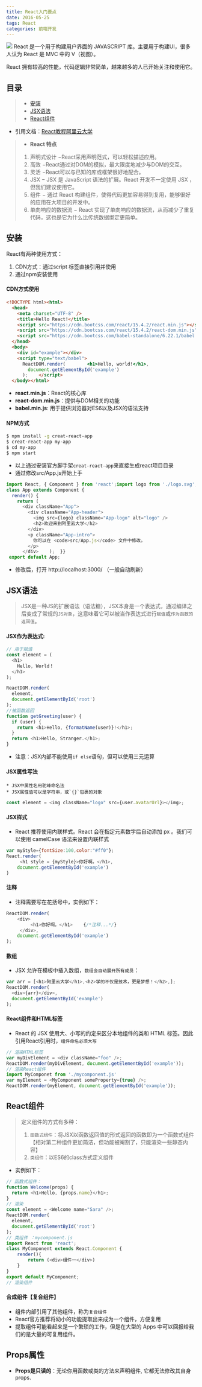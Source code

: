 ```yaml
---
title: React入门要点
date: 2016-05-25
tags: React
categories: 前端开发
---
```

<img src="https://edu.aliyun.com/files/course/2017/09-24/2251313c14c9920899.png" />
React 是一个用于构建用户界面的 JAVASCRIPT 库。主要用于构建UI，很多人认为 React 是 MVC 中的 V（视图）。

React 拥有较高的性能，代码逻辑非常简单，越来越多的人已开始关注和使用它。
<!--more-->
## 目录
> - [安装](#安装)
> - [JSX语法](#JSX语法)
> - [React组件](#React组件)

* 引用文档：[React教程阿里云大学](https://edu.aliyun.com/lesson_483_5255?spm=5176.10731542.0.0.JAX9ZT#_5255)
> * **React 特点**
> 1. 声明式设计 −React采用声明范式，可以轻松描述应用。
> 2. 高效 −React通过对DOM的模拟，最大限度地减少与DOM的交互。
> 3. 灵活 −React可以与已知的库或框架很好地配合。
> 4. JSX − JSX 是 JavaScript 语法的扩展。React 开发不一定使用 JSX ，但我们建议使用它。
> 5. 组件 − 通过 React 构建组件，使得代码更加容易得到复用，能够很好的应用在大项目的开发中。
> 6. 单向响应的数据流 − React 实现了单向响应的数据流，从而减少了重复代码，这也是它为什么比传统数据绑定更简单。

## 安装
React有两种使用方式：
1. CDN方式：通过script 标签直接引用并使用
2. 通过npm安装使用
#### CDN方式使用
```html
<!DOCTYPE html><html>
  <head>
    <meta charset="UTF-8" />
    <title>Hello React!</title>
    <script src="https://cdn.bootcss.com/react/15.4.2/react.min.js"></script>
    <script src="https://cdn.bootcss.com/react/15.4.2/react-dom.min.js"></script>
    <script src="https://cdn.bootcss.com/babel-standalone/6.22.1/babel.min.js"></script>
  </head>
  <body>
    <div id="example"></div>
    <script type="text/babel">
      ReactDOM.render(        <h1>Hello, world!</h1>,
        document.getElementById('example')
      );    </script>
  </body></html>
```
* **react.min.js**：React的核心库
* **react-dom.min.js**：提供与DOM相关的功能
* **babel.min.js**: 用于提供浏览器对ES6以及JSX的语法支持

#### NPM方式
```bash
$ npm install -g creat-react-app
$ creat-react-app my-app
$ cd my-app 
$ npm start
```
- 以上通过安装官方脚手架`creat-react-app`来直接生成react项目目录
- 通过修改src/App.js开始上手

```js
import React, { Component } from 'react';import logo from './logo.svg';import './App.css'; 
class App extends Component {
  render() {
    return (
      <div className="App">
        <div className="App-header">
          <img src={logo} className="App-logo" alt="logo" />
          <h2>欢迎来到阿里云大学</h2>
        </div>
        <p className="App-intro">
          你可以在 <code>src/App.js</code> 文件中修改。
        </p>
      </div>    );  }}
 export default App;
```
- 修改后，打开 http://localhost:3000/ （一般自动刷新）

## JSX语法
> JSX是一种JS的扩展语法（语法糖），JSX本身是一个表达式，通过编译之后变成了常规的`JS对象`，这意味着它可以被当作表达式进行`赋值`或`作为函数的返回值`。

#### JSX作为表达式:

```js
// 用于赋值
const element = (
  <h1>
    Hello, World！
  </h1>
);

ReactDOM.render(
  element,
  document.getElementById('root')
);
//被函数返回
function getGreeting(user) {
  if (user) {
    return <h1>Hello, {formatName(user)}!</h1>;
  }
  return <h1>Hello, Stranger.</h1>;
}
```
- 注意：JSX内部不能使用`if else`语句，但可以使用三元运算

#### JSX属性写法
    * JSX中属性名用驼峰命名法
    * JSX属性值可以是字符串，或`{}`包裹的对象
```js
const element = <img className="logo" src={user.avatarUrl}></img>;
```

#### JSX样式
- React 推荐使用内联样式。React 会在指定元素数字后自动添加 px 。我们可以使用 camelCase 语法来设置内联样式

```js
var myStyle={fontSize:100,color:"#ff0"};
React.render(
     <h1 style = {myStyle}>你好啊。</h1>,
    document.getElementById('example')
)
```

#### 注释
- 注释需要写在花括号中，实例如下：
```js
ReactDOM.render(
    <div>
         <h1>你好啊。</h1>    {/*注释...*/}
     </div>,
    document.getElementById('example')
);
```
#### 数组
- JSX 允许在模板中插入数组，`数组会自动展开所有成员`：
```js
var arr = [<h1>阿里云大学</h1>,<h2>学的不仅是技术，更是梦想！</h2>,];
ReactDOM.render(
  <div>{arr}</div>,
  document.getElementById('example')
);
```
#### React组件和HTML标签
- React 的 JSX 使用大、小写的约定来区分本地组件的类和 HTML 标签。因此引用React引用时，`组件命名必须大写`
```js
// 渲染HTML标签
var myDivElement = <div className="foo" />;
ReactDOM.render(myDivElement, document.getElementById('example'));
// 渲染React组件
import MyComponet from './mycomponent.js'
var myElement = <MyComponent someProperty={true} />;
ReactDOM.render(myElement, document.getElementById('example'));
```

## React组件
> 定义组件的方式有多种：
> 1. `函数式组件`：将JSX以函数返回值的形式返回的函数即为一个函数式组件【相对第二种组件更加简洁，但功能被阉割了，只能渲染一些静态内容】
> 2. `类组件`：以ES6的class方式定义组件
- 实例如下：
```js
// 函数式组件：
function Welcome(props) {
  return <h1>Hello, {props.name}</h1>;
}
// 渲染
const element = <Welcome name="Sara" />;
ReactDOM.render(
  element,
  document.getElementById('root')
);
// 类组件 ：mycomponent.js
import React from 'react';
class MyComponent extends React.Component {
    render(){
        return (<div>组件一</div>)
    }
}
export default MyComponent;
// 渲染组件

```
#### 合成组件【复合组件】
- 组件内部引用了其他组件，称为`复合组件`
- React官方推荐将幼小的功能提取出来成为一个组件，方便复用
- 提取组件可能看起来是一个繁琐的工作，但是在大型的 Apps 中可以回报给我们的是大量的可复用组件。

## Props属性
- **Props是只读的**：无论你用函数或类的方法来声明组件, 它都无法修改其自身 props.